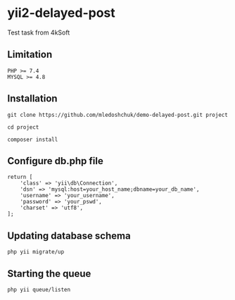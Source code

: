 yii2-delayed-post
==============

Test task from 4kSoft

Limitation
------------
```
PHP >= 7.4
MYSQL >= 4.8
```
Installation
------------
```
git clone https://github.com/mledoshchuk/demo-delayed-post.git project

cd project

composer install
```
Configure db.php file
---------------------
```
return [
    'class' => 'yii\db\Connection',
    'dsn' => 'mysql:host=your_host_name;dbname=your_db_name',
    'username' => 'your_username',
    'password' => 'your_pswd',
    'charset' => 'utf8',
];

```
Updating database schema
------------------------
```
php yii migrate/up
```

Starting the queue
-------------------------

```
php yii queue/listen
```
